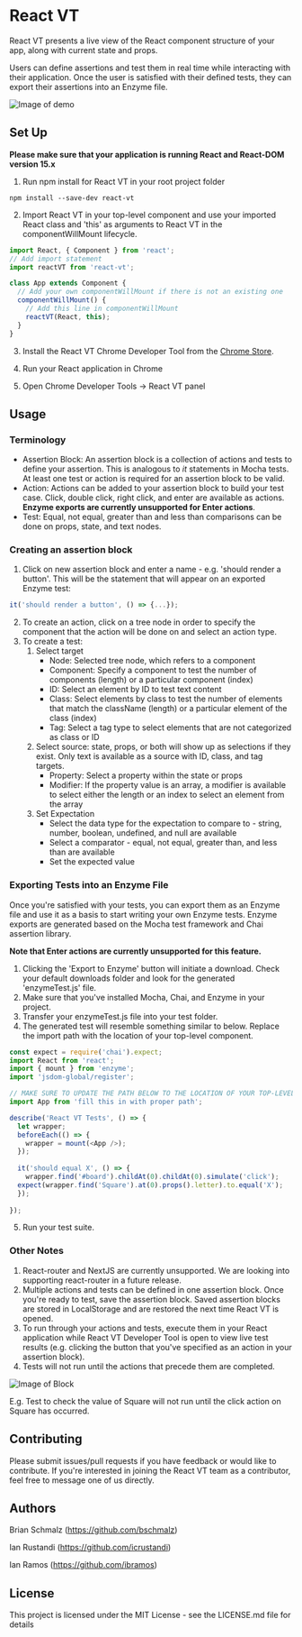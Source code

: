 # React VT

React VT presents a live view of the React component structure of your app, along with current state and props. 

Users can define assertions and test them in real time while interacting with their application. Once the user is satisfied with their defined tests, they can export their assertions into an Enzyme file. 

![Image of demo](https://github.com/brIAN-3/react-vt/blob/master/src/demo.gif)


## Set Up
**Please make sure that your application is running React and React-DOM version 15.x**

1. Run npm install for React VT in your root project folder

```
npm install --save-dev react-vt
```

2. Import React VT in your top-level component and use your imported React class and 'this' as arguments to React VT in the componentWillMount lifecycle.
```javascript
import React, { Component } from 'react';
// Add import statement
import reactVT from 'react-vt';

class App extends Component {
  // Add your own componentWillMount if there is not an existing one
  componentWillMount() {
    // Add this line in componentWillMount
    reactVT(React, this);
  }
}
```

3. Install the React VT Chrome Developer Tool from the [Chrome Store](https://chrome.google.com/webstore/detail/react-vt/aphjepidficfgphkbggojoemgpmianhi?hl=en). 


4. Run your React application in Chrome

5. Open Chrome Developer Tools -> React VT panel

## Usage

### Terminology 
* Assertion Block: An assertion block is a collection of actions and tests to define your assertion. This is analogous to *it* statements in Mocha tests. At least one test or action is required for an assertion block to be valid.
* Action: Actions can be added to your assertion block to build your test case. Click, double click, right click, and enter are available as actions. **Enzyme exports are currently unsupported for Enter actions**.
* Test: Equal, not equal, greater than and less than comparisons can be done on props, state, and text nodes. 

### Creating an assertion block
1. Click on new assertion block and enter a name - e.g. 'should render a button'. This will be the statement that will appear on an exported Enzyme test: 
```javascript
it('should render a button', () => {...});
```
2. To create an action, click on a tree node in order to specify the component that the action will be done on and select an action type.
3. To create a test:
    1. Select target
        * Node: Selected tree node, which refers to a component
        * Component: Specify a component to test the number of components (length) or a particular component (index)
        * ID: Select an element by ID to test text content
        * Class: Select elements by class to test the number of elements that match the className (length) or a particular element of the class (index)
        * Tag: Select a tag type to select elements that are not categorized as class or ID
    2. Select source: state, props, or both will show up as selections if they exist. Only text is available as a source with ID, class, and tag targets.  
        * Property: Select a property within the state or props
        * Modifier: If the property value is an array, a modifier is available to select either the length or an index to select an element from the array
    3. Set Expectation
        * Select the data type for the expectation to compare to - string, number, boolean, undefined, and null are available
        * Select a comparator - equal, not equal, greater than, and less than are available
        * Set the expected value

### Exporting Tests into an Enzyme File
Once you're satisfied with your tests, you can export them as an Enzyme file and use it as a basis to start writing your own Enzyme tests. Enzyme exports are generated based on the Mocha test framework and Chai assertion library.

**Note that Enter actions are currently unsupported for this feature.**

1. Clicking the 'Export to Enzyme' button will initiate a download. Check your default downloads folder and look for the generated 'enzymeTest.js' file.
2. Make sure that you've installed Mocha, Chai, and Enzyme in your project.
3. Transfer your enzymeTest.js file into your test folder.
4. The generated test will resemble something similar to below. Replace the import path with the location of your top-level component.
```javascript
const expect = require('chai').expect;
import React from 'react';
import { mount } from 'enzyme';
import 'jsdom-global/register';

// MAKE SURE TO UPDATE THE PATH BELOW TO THE LOCATION OF YOUR TOP-LEVEL COMPONENT
import App from 'fill this in with proper path';

describe('React VT Tests', () => {
  let wrapper;
  beforeEach(() => {
    wrapper = mount(<App />);
  });
 
  it('should equal X', () => {
    wrapper.find('#board').childAt(0).childAt(0).simulate('click');
  expect(wrapper.find('Square').at(0).props().letter).to.equal('X');
  });
 
});
```
5. Run your test suite.

### Other Notes
 1. React-router and NextJS are currently unsupported. We are looking into supporting react-router in a future release.  
 2. Multiple actions and tests can be defined in one assertion block. Once you're ready to test, save the assertion block. Saved assertion blocks are stored in LocalStorage and are restored the next time React VT is opened.
 3. To run through your actions and tests, execute them in your React application while React VT Developer Tool is open to view live test results (e.g. clicking the button that you've specified as an action in your assertion block).
 4. Tests will not run until the actions that precede them are completed. 
 
 ![Image of Block](https://github.com/brIAN-3/react-vt/blob/master/src/BlockScreenshot.png)
 
 E.g. Test to check the value of Square will not run until the click action on Square has occurred.
 
## Contributing

Please submit issues/pull requests if you have feedback or would like to contribute. If you're interested in joining the React VT team as a contributor, feel free to message one of us directly.

## Authors

Brian Schmalz (https://github.com/bschmalz)

Ian Rustandi (https://github.com/icrustandi)

Ian Ramos (https://github.com/ibramos)

## License

This project is licensed under the MIT License - see the LICENSE.md file for details
